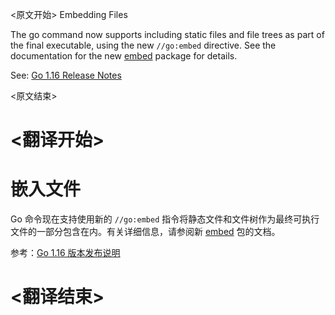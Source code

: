 
<原文开始>
Embedding Files

The go command now supports including static files and file trees as part of the final executable, using the new `//go:embed` directive. See the documentation for the new [embed](https://tip.golang.org/pkg/embed/) package for details.

See: [Go 1.16 Release Notes](https://tip.golang.org/doc/go1.16#embed)

<原文结束>

# <翻译开始>
# 嵌入文件

Go 命令现在支持使用新的 `//go:embed` 指令将静态文件和文件树作为最终可执行文件的一部分包含在内。有关详细信息，请参阅新 [embed](https://tip.golang.org/pkg/embed/) 包的文档。

参考：[Go 1.16 版本发布说明](https://tip.golang.org/doc/go1.16#embed)

# <翻译结束>

